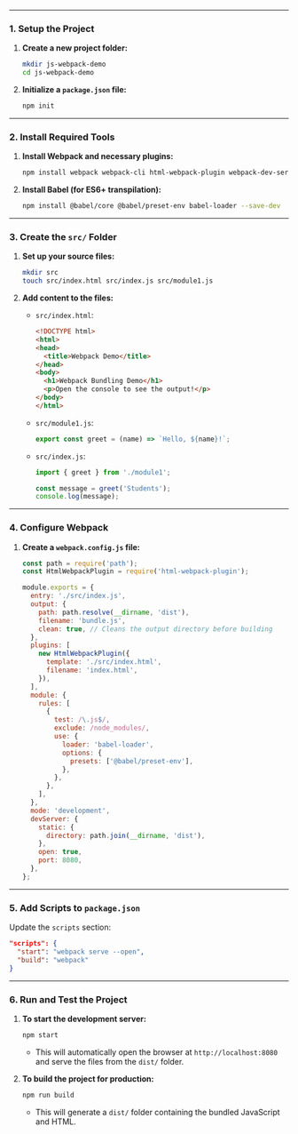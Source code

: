 
---

### **1. Setup the Project**
1. **Create a new project folder:**
   ```bash
   mkdir js-webpack-demo
   cd js-webpack-demo
   ```
2. **Initialize a `package.json` file:**
   ```bash
   npm init
   ```

---

### **2. Install Required Tools**
1. **Install Webpack and necessary plugins:**
   ```bash
   npm install webpack webpack-cli html-webpack-plugin webpack-dev-server --save-dev
   ```

2. **Install Babel (for ES6+ transpilation):**
   ```bash
   npm install @babel/core @babel/preset-env babel-loader --save-dev
   ```

---

### **3. Create the `src/` Folder**
1. **Set up your source files:**
   ```bash
   mkdir src
   touch src/index.html src/index.js src/module1.js
   ```

2. **Add content to the files:**
   - `src/index.html`:
     ```html
     <!DOCTYPE html>
     <html>
     <head>
       <title>Webpack Demo</title>
     </head>
     <body>
       <h1>Webpack Bundling Demo</h1>
       <p>Open the console to see the output!</p>
     </body>
     </html>
     ```

   - `src/module1.js`:
     ```javascript
     export const greet = (name) => `Hello, ${name}!`;
     ```

   - `src/index.js`:
     ```javascript
     import { greet } from './module1';

     const message = greet('Students');
     console.log(message);
     ```

---

### **4. Configure Webpack**
1. **Create a `webpack.config.js` file:**
   ```javascript
   const path = require('path');
   const HtmlWebpackPlugin = require('html-webpack-plugin');

   module.exports = {
     entry: './src/index.js',
     output: {
       path: path.resolve(__dirname, 'dist'),
       filename: 'bundle.js',
       clean: true, // Cleans the output directory before building
     },
     plugins: [
       new HtmlWebpackPlugin({
         template: './src/index.html',
         filename: 'index.html',
       }),
     ],
     module: {
       rules: [
         {
           test: /\.js$/,
           exclude: /node_modules/,
           use: {
             loader: 'babel-loader',
             options: {
               presets: ['@babel/preset-env'],
             },
           },
         },
       ],
     },
     mode: 'development',
     devServer: {
       static: {
         directory: path.join(__dirname, 'dist'),
       },
       open: true,
       port: 8080,
     },
   };
   ```

---

### **5. Add Scripts to `package.json`**
Update the `scripts` section:
```json
"scripts": {
  "start": "webpack serve --open",
  "build": "webpack"
}
```

---

### **6. Run and Test the Project**
1. **To start the development server:**
   ```bash
   npm start
   ```
   - This will automatically open the browser at `http://localhost:8080` and serve the files from the `dist/` folder.

2. **To build the project for production:**
   ```bash
   npm run build
   ```
   - This will generate a `dist/` folder containing the bundled JavaScript and HTML.
